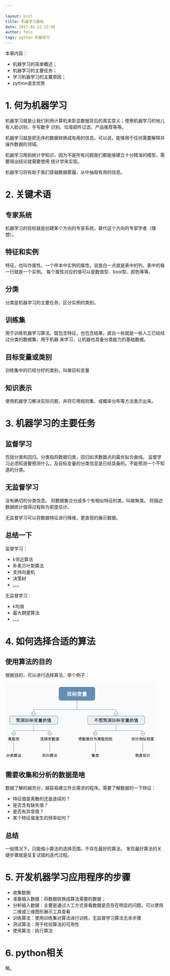 ```yaml
---

layout: post
title: 机器学习基础
date: 2017-02-22 12:00
author: felo
tags: python 机器学习
---
```



本章内容：

- 机器学习的简单概述；
- 机器学习的主要任务；
- 学习机器学习的主要原因；
- python语言优势


# 1. 何为机器学习

机器学习就是让我们利用计算机来彰显数据背后的真实意义；使用机器学习的地儿有人脸识别、手写数字
识别、垃圾邮件过滤、产品推荐等等。

机器学习就是把无序的数据转换成有用的信息。可以说，能够用于任何需要解释并操作数据的领域。

机器学习用到统计学知识，因为不是所有问题我们都能够建立十分精准的模型，需要得出结论就需要使用
统计学来实现。

机器学习将有助于我们穿越数据雾霾，从中抽取有用的信息。

# 2. 关键术语

## 专家系统

机器学习的目标就是创建某个方向的专家系统，替代这个方向的专家学者（理想）。

## 特征和实例

特征，也叫作属性。一个样本中实例的属性，说直白一点就是表中的列。表中的每一行就是一个实例。
每个属性对应的值可以是数值型、bool型、颜色等等。

## 分类

分类是机器学习的主要任务，区分实例的类别。

## 训练集

用于训练机器学习算法。既包含特征，也包含结果。直白一些就是一些人工已经经过分类的数据集，用于机器
来学习，让机器也具备分类能力的基础数据。


## 目标变量或类别

训练集中的已经分好的类别，叫做目标变量

## 知识表示

使用机器学习解决实际问题，并将它用规则集、或概率分布等方法表示出来。


# 3. 机器学习的主要任务

## 监督学习

包括分类和回归。分类指将数据归类，回归如求数据点的最优拟合曲线。
监督学习必须知道要预测什么，及目标变量的分类信息是已经具备的。不能预测一个不知道的分类。


## 无监督学习

没有确切的分类信息。
将数据集合分成多个有相似特征的类，叫做聚类。
将描述数据统计值得过程称为密度估计。

无监督学习可以将数据特征进行降维，更直观的展示数据。

## 总结一下

监督学习：

- k邻近算法
- 朴素贝叶斯算法
- 支持向量机
- 决策树
- 。。。

无监督学习：

- k均值
- 最大期望算法
- 。。。



# 4. 如何选择合适的算法

## 使用算法的目的

根据目的，可以进行选择算法，举个例子：

![](/images/MLiA/机器学习算法的选择.png)


## 需要收集和分析的数据是啥

数据了解的越充分，越容易建立符合需求的程序。需要了解数据的一下特征：

- 特征值是离散的还是连续的？
- 是否含有缺失值？
- 是否有异常值？
- 某个特征值发生的频率如何？

## 总结

一般情况下，只能缩小算法的选择范围，不存在最好的算法。
发现最好算法的关键步骤就是反复试错的迭代过程。


# 5. 开发机器学习应用程序的步骤

- 收集数据
- 准备输入数据：将数据转换成算法需要的数据；
- 分析输入数据：主要是通过人工方式查看数据是否存在明显的问题，可以使用二维或三维图形展示工具查看
- 训练算法：使用训练集对算法进行训练，无监督学习算法无本步骤
- 测试算法：用于检验算法的可用性
- 使用算法：执行算法

# 6. python相关

略。
